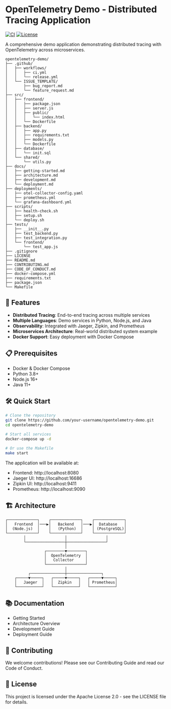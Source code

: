 # OpenTelemetry Demo - Distributed Tracing Application

[![CI](https://github.com/your-username/opentelemetry-demo/actions/workflows/ci.yml/badge.svg)](https://github.com/your-username/opentelemetry-demo/actions/workflows/ci.yml)
[![License](https://img.shields.io/badge/license-Apache%202.0-blue.svg)](LICENSE)

A comprehensive demo application demonstrating distributed tracing with OpenTelemetry across microservices.

```
opentelemetry-demo/
├── .github/
│   ├── workflows/
│   │   ├── ci.yml
│   │   └── release.yml
│   └── ISSUE_TEMPLATE/
│       ├── bug_report.md
│       └── feature_request.md
├── src/
│   ├── frontend/
│   │   ├── package.json
│   │   ├── server.js
│   │   ├── public/
│   │   │   └── index.html
│   │   └── Dockerfile
│   ├── backend/
│   │   ├── app.py
│   │   ├── requirements.txt
│   │   ├── models.py
│   │   └── Dockerfile
│   ├── database/
│   │   └── init.sql
│   └── shared/
│       └── utils.py
├── docs/
│   ├── getting-started.md
│   ├── architecture.md
│   ├── development.md
│   └── deployment.md
├── deployments/
│   ├── otel-collector-config.yaml
│   ├── prometheus.yml
│   └── grafana-dashboard.yml
├── scripts/
│   ├── health-check.sh
│   ├── setup.sh
│   └── deploy.sh
├── tests/
│   ├── __init__.py
│   ├── test_backend.py
│   ├── test_integration.py
│   └── frontend/
│       └── test_app.js
├── .gitignore
├── LICENSE
├── README.md
├── CONTRIBUTING.md
├── CODE_OF_CONDUCT.md
├── docker-compose.yml
├── requirements.txt
├── package.json
└── Makefile
```

## 🚀 Features

- **Distributed Tracing**: End-to-end tracing across multiple services
- **Multiple Languages**: Demo services in Python, Node.js, and Java
- **Observability**: Integrated with Jaeger, Zipkin, and Prometheus
- **Microservices Architecture**: Real-world distributed system example
- **Docker Support**: Easy deployment with Docker Compose

## 📋 Prerequisites

- Docker & Docker Compose
- Python 3.8+
- Node.js 16+
- Java 11+

## 🛠 Quick Start

```bash
# Clone the repository
git clone https://github.com/your-username/opentelemetry-demo.git
cd opentelemetry-demo

# Start all services
docker-compose up -d

# Or use the Makefile
make start
```

The application will be available at:

* Frontend: http://localhost:8080
* Jaeger UI: http://localhost:16686
* Zipkin UI: http://localhost:9411
* Prometheus: http://localhost:9090

## 🏗 Architecture

```
┌─────────────┐    ┌─────────────┐    ┌─────────────┐
│   Frontend  │───▶│   Backend   │───▶│  Database   │
│  (Node.js)  │    │   (Python)  │    │ (PostgreSQL)│
└─────────────┘    └─────────────┘    └─────────────┘
        │                 │                 │
        └─────────────────┼─────────────────┘
                          │
                 ┌────────▼────────┐
                 │  OpenTelemetry  │
                 │   Collector     │
                 └─────────────────┘
                          │
          ┌───────────────┼───────────────┐
    ┌─────▼─────┐   ┌─────▼─────┐   ┌─────▼─────┐
    │   Jaeger  │   │  Zipkin   │   │ Prometheus│
    └───────────┘   └───────────┘   └───────────┘
```

## 📚 Documentation

* Getting Started
* Architecture Overview
* Development Guide
* Deployment Guide

## 🤝 Contributing

We welcome contributions! Please see our Contributing Guide and read our Code of Conduct.

## 📄 License

This project is licensed under the Apache License 2.0 - see the LICENSE file for details.